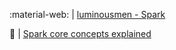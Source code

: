 :material-web: | [luminousmen - Spark](https://luminousmen.com/?tag=spark)</br>

:baby_bottle:  | [Spark core concepts explained](https://luminousmen.com/post/spark-core-concepts-explained)</br>